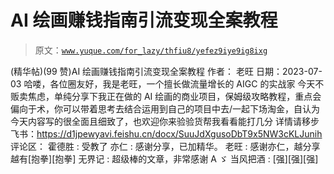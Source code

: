 # AI 绘画赚钱指南引流变现全案教程

> 原文：[`www.yuque.com/for_lazy/thfiu8/yefez9iye9ig8ixg`](https://www.yuque.com/for_lazy/thfiu8/yefez9iye9ig8ixg)

<ne-h2 id="05e7f7cb" data-lake-id="05e7f7cb"><ne-heading-ext><ne-heading-anchor></ne-heading-anchor><ne-heading-fold></ne-heading-fold></ne-heading-ext><ne-heading-content><ne-text id="u79d5d459">(精华帖)(99 赞)AI 绘画赚钱指南引流变现全案教程</ne-text></ne-heading-content></ne-h2> <ne-p id="uacfa4162" data-lake-id="uacfa4162"><ne-text id="uf884b9ff">作者： 老旺</ne-text></ne-p> <ne-p id="ufaa28b52" data-lake-id="ufaa28b52"><ne-text id="u32d78ed4">日期：2023-07-03</ne-text></ne-p> <ne-p id="u71ec4d91" data-lake-id="u71ec4d91"><ne-text id="uec2985b9">哈喽，各位圈友好，我是老旺，一个擅长做流量增长的 AIGC 的实战家</ne-text></ne-p> <ne-p id="u00a31500" data-lake-id="u00a31500"><ne-text id="udd50ce0a">今天不贩卖焦虑，单纯分享下我正在做的 AI 绘画的商业项目，保姆级攻略教程，重点会偏向于术，你可以带着思考去结合运用到自己的项目中去/一起下场淘金，自认为今天内容写的很全面且细致了，也欢迎你来验验货帮我看看能打几分</ne-text></ne-p> <ne-p id="u14d8ef67" data-lake-id="u14d8ef67"><ne-text id="ubb1b17e7">详情请移步飞书：</ne-text>[<ne-text id="uf6e31ab5">https://d1jpewyavi.feishu.cn/docx/SuuJdXgusoDbT9x5NW3cKLJunih</ne-text>](https://d1jpewyavi.feishu.cn/docx/SuuJdXgusoDbT9x5NW3cKLJunih)</ne-p> <ne-hole id="ua86de8bd" data-lake-id="ua86de8bd"><ne-card data-card-name="hr" data-card-type="block" id="UShwP" data-event-boundary="card"><ne-p id="u68141ce0" data-lake-id="u68141ce0"><ne-text id="u2b25f4d9">评论区：</ne-text></ne-p> <ne-p id="u80fa03cf" data-lake-id="u80fa03cf"><ne-text id="ub79d9b2d">霍德胜 : 受教了</ne-text> <ne-text id="u6bf84123">亦仁 : 感谢分享，已加精华。</ne-text> <ne-text id="u29d29b0d">老旺 : 感谢亦仁，越分享越有[抱拳][抱拳]</ne-text> <ne-text id="uc225e9c5">无界记 : 超级棒的文章，非常感谢</ne-text> <ne-text id="ueef4e150">A ゞ 当风把酒 : [强][强][强]</ne-text></ne-p></ne-card></ne-hole>